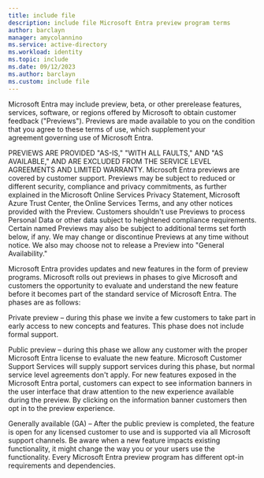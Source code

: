 ```yaml
---
title: include file
description: include file Microsoft Entra preview program terms 
author: barclayn
manager: amycolannino
ms.service: active-directory
ms.workload: identity
ms.topic: include
ms.date: 09/12/2023
ms.author: barclayn
ms.custom: include file
---
```


Microsoft Entra may include preview, beta, or other prerelease features, services, software, or regions offered by Microsoft to obtain customer feedback ("Previews"). Previews are made available to you on the condition that you agree to these terms of use, which supplement your agreement governing use of Microsoft Entra.

PREVIEWS ARE PROVIDED "AS-IS," "WITH ALL FAULTS," AND "AS AVAILABLE," AND ARE EXCLUDED FROM THE SERVICE LEVEL AGREEMENTS AND LIMITED WARRANTY. Microsoft Entra previews are covered by customer support. Previews may be subject to reduced or different security, compliance and privacy commitments, as further explained in the Microsoft Online Services Privacy Statement, Microsoft Azure Trust Center, the Online Services Terms, and any other notices provided with the Preview. Customers shouldn't use Previews to process Personal Data or other data subject to heightened compliance requirements. Certain named Previews may also be subject to additional terms set forth below, if any. We may change or discontinue Previews at any time without notice. We also may choose not to release a Preview into "General Availability." 

Microsoft Entra provides updates and new features in the form of preview programs. Microsoft rolls out previews in phases to give Microsoft and customers the opportunity to evaluate and understand the new feature before it becomes part of the standard service of Microsoft Entra. The phases are as follows: 

Private preview – during this phase we invite a few customers to take part in early access to new concepts and features. This phase does not include formal support. 

Public preview – during this phase we allow any customer with the proper Microsoft Entra license to evaluate the new feature. Microsoft Customer Support Services will supply support services during this phase, but normal service level agreements don't apply. For new features exposed in the Microsoft Entra portal, customers can expect to see information banners in the user interface that draw attention to the new experience available during the preview. By clicking on the information banner customers then opt in to the preview experience.  

Generally available (GA) – After the public preview is completed, the feature is open for any licensed customer to use and is supported via all Microsoft support channels. Be aware when a new feature impacts existing functionality, it might change the way you or your users use the functionality. 
Every Microsoft Entra preview program has different opt-in requirements and dependencies. 